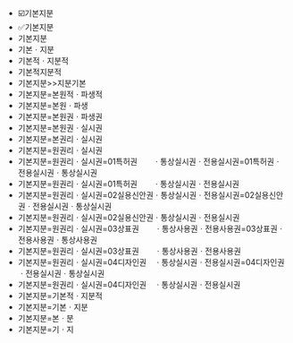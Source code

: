 - ☑️기본지분
- ✅기본지분
- 기본지분
- 기본ㆍ지분
- 기본적ㆍ지분적
- 기본적지분적
- 기본지분>>지분기본
- 기본지분=본원적ㆍ파생적
- 기본지분=본원ㆍ파생
- 기본지분=본원권ㆍ파생권
- 기본지분=본원권ㆍ실시권
- 기본지분=본권리ㆍ실시권
- 기본지분=원권리ㆍ실시권
- 기본지분=원권리ㆍ실시권=01특허권　　ㆍ통상실시권ㆍ전용실시권=01특허권ㆍ전용실시권ㆍ통상실시권
- 기본지분=원권리ㆍ실시권=01특허권　　ㆍ통상실시권ㆍ전용실시권
- 기본지분=원권리ㆍ실시권=02실용신안권ㆍ통상실시권ㆍ전용실시권=02실용신안권ㆍ전용실시권ㆍ통상실시권
- 기본지분=원권리ㆍ실시권=02실용신안권ㆍ통상실시권ㆍ전용실시권
- 기본지분=원권리ㆍ실시권=03상표권　　ㆍ통상사용권ㆍ전용사용권=03상표권ㆍ전용사용권ㆍ통상사용권
- 기본지분=원권리ㆍ실시권=03상표권　　ㆍ통상사용권ㆍ전용사용권
- 기본지분=원권리ㆍ실시권=04디자인권　ㆍ통상실시권ㆍ전용실시권=04디자인권ㆍ전용실시권ㆍ통상실시권
- 기본지분=원권리ㆍ실시권=04디자인권　ㆍ통상실시권ㆍ전용실시권
- 기본지분=기본적ㆍ지분적
- 기본지분=기본ㆍ지분
- 기본지분=본ㆍ분
- 기본지분=기ㆍ지

